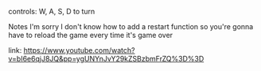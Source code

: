 controls:
W, A, S, D to turn


Notes
I'm sorry I don't know how to add a restart function so you're gonna have to reload the game every time it's game over

link: https://www.youtube.com/watch?v=bI6e6qjJ8JQ&pp=ygUNYnJvY29kZSBzbmFrZQ%3D%3D
